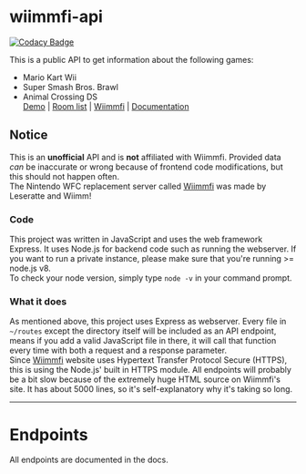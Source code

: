 # wiimmfi-api

[![Codacy Badge](https://api.codacy.com/project/badge/Grade/9ee46ec893de4624b946b9bf712d6171)](https://app.codacy.com/app/y21/wiimmfi-api?utm_source=github.com&utm_medium=referral&utm_content=y21/wiimmfi-api&utm_campaign=badger)

This is a public API to get information about the following games:
- Mario Kart Wii
- Super Smash Bros. Brawl
- Animal Crossing DS<br/>
<a href="https://wiimmfi.glitch.me/">Demo</a> | <a href="https://wiimmfi.de/mkw/list">Room list</a> | <a href="https://wiimmfi.de">Wiimmfi</a> | <a href="https://y21.github.io/wiimmfi-api">Documentation</a>

## Notice
This is an **unofficial** API and is **not** affiliated with Wiimmfi. Provided data *can* be inaccurate or wrong because of frontend code modifications, but this should not happen often.<br/>
The Nintendo WFC replacement server called <a href="https://wiimmfi.de/">Wiimmfi</a> was made by Leseratte and Wiimm! 

### Code
This project was written in JavaScript and uses the web framework Express. It uses Node.js for backend code such as running the webserver.
If you want to run a private instance, please make sure that you're running >= node.js v8.<br/>
To check your node version, simply type `node -v` in your command prompt.

### What it does
As mentioned above, this project uses Express as webserver. Every file in `~/routes` except the directory itself will be included as an API endpoint, means if you add a valid JavaScript file in there, it will call that function every time with both a request and a response parameter.<br/>
Since <a href="https://wiimmfi.de/">Wiimmfi</a> website uses Hypertext Transfer Protocol Secure (HTTPS), this is using the Node.js' built in HTTPS module. 
All endpoints will probably be a bit slow because of the extremely huge HTML source on Wiimmfi's site. It has about 5000 lines, so it's self-explanatory why it's taking so long.

------
# Endpoints

All endpoints are documented in the docs. 
